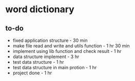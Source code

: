 # word dictionary

## to-do
- fixed application structure       - 30 min
- make file read and write and utils function - 1 hr 30 min
- implement using lib function and check result - 1 hr
- data structure implement - 3 hr
- test data structure - 1 hr
- test data structure in main protion - 1 hr
- project done - 1 hr

